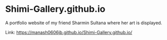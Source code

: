 # Shimi-Gallery.github.io
A portfolio website of my friend Sharmin Sultana where her art is displayed.

Link: https://manash0606jb.github.io/Shimi-Gallery.github.io/
